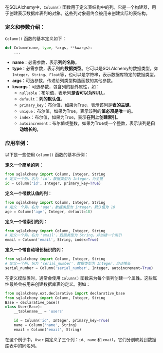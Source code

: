 在SQLAlchemy中，`Column()` 函数用于定义表结构中的列。它是一个构建器，用于创建表示数据库表列的对象。这些列对象最终会被用来创建实际的表结构。

### 定义和参数介绍：
`Column()` 函数的基本定义如下：
```python
def Column(name, type, *args, **kwargs):
    ...
```
- **name**：必需参数，表示**列的名称**。
- **type**：必需参数，表示列的**数据类型**。它可以是SQLAlchemy的数据类型，如`Integer`、`String`、`Float`等，也可以是字符串，表示数据库特定的数据类型。
- **args**：可选参数，传递给列类型构造函数的其他参数。
- **kwargs**：可选参数，包含列的额外属性，如：
  - `nullable`：布尔值，表示列**是否可以为NULL**。
  - `default`：**列的默认值**。
  - `primary_key`：布尔值，如果为True，表示该列是**表的主键**。
  - `unique`：布尔值，如果为True，表示该列的**值必须是唯一**的。
  - `index`：布尔值，如果为True，表示**在列上创建索引**。
  - `autoincrement`：布尔值或整数，如果为True或一个整数，表示该列是**自动增长的**。
  
### 应用举例：
以下是一些使用 `Column()` 函数的基本示例：

**定义一个简单的列：**
```python
from sqlalchemy import Column, Integer, String
# 定义一个列，名为 'id'，数据类型为 Integer，为主键
id = Column('id', Integer, primary_key=True)
```
**定义一个带默认值的列：**
```python
from sqlalchemy import Column, Integer, String
# 定义一个列，名为 'age'，数据类型为 Integer，默认值为 18
age = Column('age', Integer, default=18)
```
**定义一个带索引的列：**
```python
from sqlalchemy import Column, Integer, String
# 定义一个列，名为 'email'，数据类型为 String，并创建一个索引
email = Column('email', String, index=True)
```
**定义一个带自动增长标识的列：**
```python
from sqlalchemy import Column, Integer, String
# 定义一个列，名为 'serial_number'，数据类型为 Integer，自动增长
serial_number = Column('serial_number', Integer, autoincrement=True)
```

在定义模型类时，通常会使用 `Column()` 函数来为每个表列创建一个属性。这些属性最终会被用来创建数据库表的定义。例如：
```python
from sqlalchemy.ext.declarative import declarative_base
from sqlalchemy import Column, Integer, String
Base = declarative_base()
class User(Base):
    __tablename__ = 'users'
    
    id = Column('id', Integer, primary_key=True)
    name = Column('name', String)
    email = Column('email', String)
```
在这个例子中，`User` 类定义了三个列：`id`、`name` 和 `email`，它们分别映射到数据库表中的同名列。
